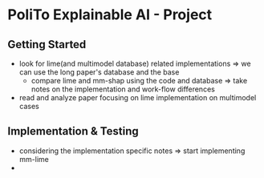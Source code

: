 # PoliTo Explainable AI - Project

## Getting Started
- look for lime(and multimodel database) related implementations => we can use the long paper's database and the base
	- compare lime and mm-shap using the code and database => take notes on the implementation and work-flow differences
- read and analyze paper focusing on lime implementation on multimodel cases
## Implementation & Testing
- considering the implementation specific notes => start implementing mm-lime
- 
	
